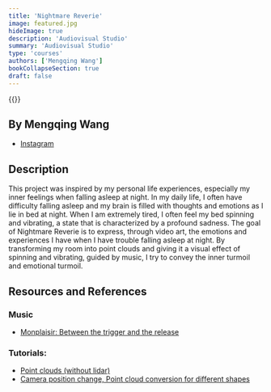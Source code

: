 ```yaml
---
title: 'Nightmare Reverie'
image: featured.jpg
hideImage: true
description: 'Audiovisual Studio'
summary: 'Audiovisual Studio'
type: 'courses'
authors: ['Mengqing Wang']
bookCollapseSection: true
draft: false
---
```


{{<vimeo id="881231799" class="video">}}

## By Mengqing Wang

- [Instagram](https://www.instagram.com/monqinn/)

## Description

This project was inspired by my personal life experiences, especially my inner feelings when falling asleep at night. In my daily life, I often have difficulty falling asleep and my brain is filled with thoughts and emotions as I lie in bed at night. When I am extremely tired, I often feel my bed spinning and vibrating, a state that is characterized by a profound sadness. The goal of Nightmare Reverie is to express, through video art, the emotions and experiences I have when I have trouble falling asleep at night. By transforming my room into point clouds and giving it a visual effect of spinning and vibrating, guided by music, I try to convey the inner turmoil and emotional turmoil.

## Resources and References

### Music

- [Monplaisir: Between the trigger and the release](https://loyaltyfreakmusic.com/music/between-the-trigger-and-the-release/)

### Tutorials:

- [Point clouds (without lidar)](https://www.youtube.com/watch?v=FJt2-SSMT0w)
- [Camera position change, Point cloud conversion for different shapes](https://www.youtube.com/watch?v=LCLdthCx86I)